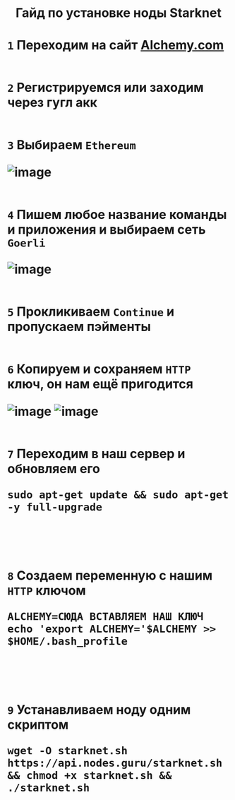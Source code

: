 <h1 align="center">Гайд по установке ноды Starknet<h1>

`1` Переходим на сайт [Alchemy.com](https://alchemy.com/)
<br><br>

`2` Регистрируемся или заходим через гугл акк
<br><br>

`3` Выбираем `Ethereum`

![image](https://user-images.githubusercontent.com/61911146/163990417-e52198c3-6b7c-48e0-a9d4-da428fd1b78e.png)
<br><br>

`4` Пишем любое название команды и приложения и выбираем сеть `Goerli`

   ![image](https://user-images.githubusercontent.com/61911146/163991102-cb4a00ac-cecb-4068-988c-b053fda88cd5.png)
<br><br>

`5` Прокликиваем `Continue` и пропускаем пэйменты 
<br><br>

`6` Копируем и сохраняем `HTTP` ключ, он нам ещё пригодится

![image](https://user-images.githubusercontent.com/61911146/163991842-27677192-6751-44e5-967f-cdeccb8a9624.png)
![image](https://user-images.githubusercontent.com/61911146/163992342-5f4478fd-6d0d-4719-ac20-14c618dcd560.png)
<br><br>

`7` Переходим в наш сервер и обновляем его
```{bash}
sudo apt-get update && sudo apt-get -y full-upgrade
```
<br><br>

`8` Создаем переменную с нашим `HTTP` ключом
```{bash}
ALCHEMY=СЮДА ВСТАВЛЯЕМ НАШ КЛЮЧ
echo 'export ALCHEMY='$ALCHEMY >> $HOME/.bash_profile
```
<br><br>

`9` Устанавливаем ноду одним скриптом
```{bash}
wget -O starknet.sh https://api.nodes.guru/starknet.sh && chmod +x starknet.sh && ./starknet.sh
```
